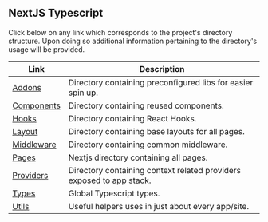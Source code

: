 ## NextJS Typescript 

Click below on any link which corresponds to the project's directory structure. Upon doing so additional information pertaining to the directory's usage will be provided.

<table>
  <thead>
    <tr><th>Link</th><th>Description</th></tr>
  </thead>
  <tbody>
     <tr><td><a href="ADDONS.md" >Addons</a></td><td>Directory containing preconfigured libs for easier spin up.</td></tr>
     <tr><td><a href="COMPONENTS.md" >Components</a></td><td>Directory containing reused components.</td></tr>
     <tr><td><a href="HOOKS.md">Hooks</a></td><td>Directory containing React Hooks.</td></tr>
     <tr><td><a href="LAYOUT.md" >Layout</a></td><td>Directory containing base layouts for all pages.</td></tr>
     <tr><td><a href="MIDDLEWARE.md" >Middleware</a></td><td>Directory containing common middleware.</td></tr>
     <tr><td><a href="PAGES.md" >Pages</a></td><td>Nextjs directory containing all pages.</td></tr>
     <tr><td><a href="PROVIDERS.md" >Providers</a></td><td>Directory containing context related providers exposed to app stack.</td></tr>
     <tr><td><a href="TYPES.md" >Types</a></td><td>Global Typescript types.</td></tr>
     <tr><td><a href="UTILS.md" >Utils</a></td><td>Useful helpers uses in just about every app/site.</td></tr>
  </tbody>
</table>